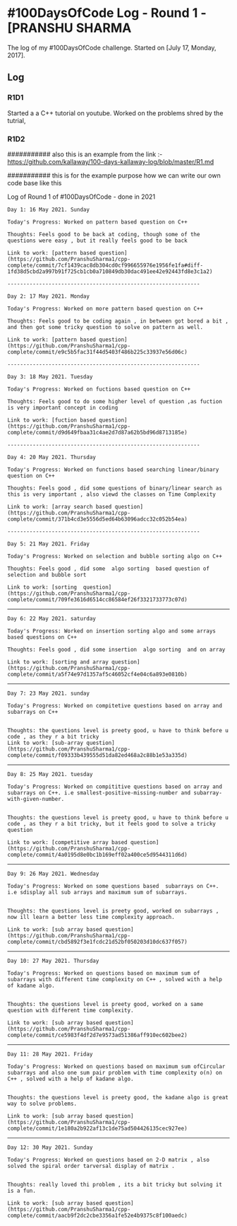 # #100DaysOfCode Log - Round 1 - [PRANSHU SHARMA

The log of my #100DaysOfCode challenge. Started on [July 17, Monday, 2017].

## Log

### R1D1 
Started a a C++ tutorial on youtube. Worked on the problems shred by the tutrial,
### R1D2


########### also this is an example from the link :- https://github.com/kallaway/100-days-kallaway-log/blob/master/R1.md

########### this is for the example purpose how we can write our own code base like this

Log of Round 1 of #100DaysOfCode - done in 2021

    Day 1: 16 May 2021. Sunday

    Today's Progress: Worked on pattern based question on C++

    Thoughts: Feels good to be back at coding, though some of the questions were easy , but it really feels good to be back

    Link to work: [pattern based question](https://github.com/PranshuSharma1/cpp-complete/commit/7cf1439cac8db304cd0cf996655976e1956fe1fa#diff-1fd38d5cbd2a997b91f725cb1cb0a710849db30dac491ee42e92443fd8e3c1a2)

    -------------------------------------------------------------

    Day 2: 17 May 2021. Monday

    Today's Progress: Worked on more pattern based question on C++

    Thoughts: Feels good to be coding again , in between got bored a bit , and then got some tricky question to solve on pattern as well.

    Link to work: [pattern based question](https://github.com/PranshuSharma1/cpp-complete/commit/e9c5b5fac31f44d5403f486b225c33937e56d06c)

    -------------------------------------------------------------
    
    Day 3: 18 May 2021. Tuesday

    Today's Progress: Worked on fuctions based question on C++

    Thoughts: Feels good to do some higher level of question ,as fuction is very important concept in coding 

    Link to work: [fuction based question](https://github.com/PranshuSharma1/cpp-complete/commit/d9d649fbaa31c4ae2d7d87a62b5bd96d8713185e)

    -------------------------------------------------------------
    
    Day 4: 20 May 2021. Thursday

    Today's Progress: Worked on functions based searching linear/binary question on C++

    Thoughts: Feels good , did some questions of binary/linear search as this is very important , also viewd the classes on Time Complexity

    Link to work: [array search based question](https://github.com/PranshuSharma1/cpp-complete/commit/371b4cd3e5556d5ed64b63096adcc32c052b54ea)

    -------------------------------------------------------------
    
    Day 5: 21 May 2021. Friday

    Today's Progress: Worked on selection and bubble sorting algo on C++

    Thoughts: Feels good , did some  algo sorting  based question of selection and bubble sort

    Link to work: [sorting  question](https://github.com/PranshuSharma1/cpp-complete/commit/709fe3616d6514cc86584ef26f3321733773c07d)


-------------------------------------------------------------
    
    Day 6: 22 May 2021. saturday

    Today's Progress: Worked on insertion sorting algo and some arrays based questions on C++

    Thoughts: Feels good , did some insertion  algo sorting  and on array

    Link to work: [sorting and array question](https://github.com/PranshuSharma1/cpp-complete/commit/a5f74e97d1357af5c46052cf4e04c6a893e0810b)


-------------------------------------------------------------
    
    Day 7: 23 May 2021. sunday

    Today's Progress: Worked on compitetive questions based on array and subarrays on C++


    Thoughts: the questions level is preety good, u have to think before u code , as they r a bit tricky
    Link to work: [sub-array question](https://github.com/PranshuSharma1/cpp-complete/commit/f09333b439555d51da82ed468a2c88b1e53a335d)

-------------------------------------------------------------
    
    Day 8: 25 May 2021. tuesday

    Today's Progress: Worked on compititive questions based on array and subarrays on C++. i.e smallest-positive-missing-number and subarray-with-given-number.


    Thoughts: the questions level is preety good, u have to think before u code , as they r a bit tricky, but it feels good to solve a tricky question

    Link to work: [competitive array based question](https://github.com/PranshuSharma1/cpp-complete/commit/4a0195d8e0bc1b169eff02a400ce5d9544311d6d)

-------------------------------------------------------------
    
    Day 9: 26 May 2021. Wednesday

    Today's Progress: Worked on some questions based  subarrays on C++. i.e sdisplay all sub arrays and maximum sum of subarrays.


    Thoughts: the questions level is preety good, worked on subarrays , now ill learn a better less time complexity approach.

    Link to work: [sub array based question](https://github.com/PranshuSharma1/cpp-complete/commit/cbd5892f3e1fcdc21d52bf050203d10dc637f057)

-------------------------------------------------------------
    
    Day 10: 27 May 2021. Thursday

    Today's Progress: Worked on questions based on maximum sum of subarrays with different time complexity on C++ , solved with a help of kadane algo. 


    Thoughts: the questions level is preety good, worked on a same question with different time complexity.

    Link to work: [sub array based question](https://github.com/PranshuSharma1/cpp-complete/commit/ce5983f4df2d7e9573ad51386aff910ec602bee2)


-------------------------------------------------------------
    
    Day 11: 28 May 2021. Friday

    Today's Progress: Worked on questions based on maximum sum ofCircular  subarrays and also one sum pair problem with time complexity o(n) on C++ , solved with a help of kadane algo. 


    Thoughts: the questions level is preety good, the kadane algo is great way to solve problems.

    Link to work: [sub array based question](https://github.com/PranshuSharma1/cpp-complete/commit/1e180a2b922af13c1de75ad504426135cec927ee)

-------------------------------------------------------------
    
    Day 12: 30 May 2021. Sunday

    Today's Progress: Worked on questions based on 2-D matrix , also solved the spiral order tarversal display of matrix . 


    Thoughts: really loved thi problem , its a bit tricky but solving it is a fun.

    Link to work: [sub array based question](https://github.com/PranshuSharma1/cpp-complete/commit/aacb9f2dc2cbe3356a1fe52e4b9375c8f100aedc)

